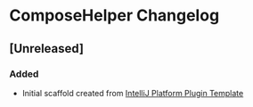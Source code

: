 <!-- Keep a Changelog guide -> https://keepachangelog.com -->

# ComposeHelper Changelog 
  
## [Unreleased]
### Added
- Initial scaffold created from [IntelliJ Platform Plugin Template](https://github.com/JetBrains/intellij-platform-plugin-template)
